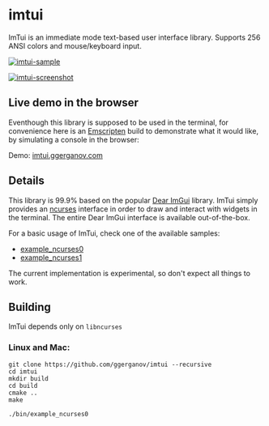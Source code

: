 # imtui

ImTui is an immediate mode text-based user interface library. Supports 256 ANSI colors and mouse/keyboard input. 

[![imtui-sample](https://asciinema.org/a/JsUQsJyCchqlsQzm1P0CN4OJU.svg)](https://asciinema.org/a/JsUQsJyCchqlsQzm1P0CN4OJU)

<a href="https://i.imgur.com/4370FJt.png" target="_blank">![imtui-screenshot](https://i.imgur.com/4370FJt.png)</a>

## Live demo in the browser

Eventhough this library is supposed to be used in the terminal, for convenience here is an [Emscripten](https://emscripten.org) build to demonstrate what it would like, by simulating a console in the browser:

Demo: [imtui.ggerganov.com](https://imtui.ggerganov.com/)

## Details

This library is 99.9% based on the popular [Dear ImGui](https://github.com/ocornut/imgui) library. ImTui simply provides an [ncurses](https://en.wikipedia.org/wiki/Ncurses) interface in order to draw and interact with widgets in the terminal. The entire Dear ImGui interface is available out-of-the-box.

For a basic usage of ImTui, check one of the available samples:

- [example_ncurses0](https://github.com/ggerganov/imtui-wip/blob/master/src/example_ncurses0.cpp)
- [example_ncurses1](https://github.com/ggerganov/imtui-wip/blob/master/src/example_ncurses1.cpp)

The current implementation is experimental, so don't expect all things to work.

## Building

ImTui depends only on `libncurses`

###  Linux and Mac:

```
git clone https://github.com/ggerganov/imtui --recursive
cd imtui
mkdir build
cd build
cmake ..
make

./bin/example_ncurses0
```
